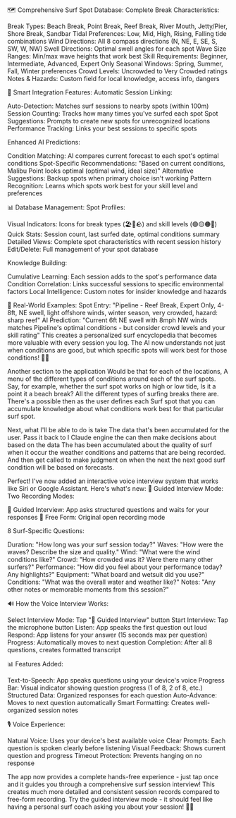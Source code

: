 🗺️ Comprehensive Surf Spot Database:
Complete Break Characteristics:

Break Types: Beach Break, Point Break, Reef Break, River Mouth, Jetty/Pier, Shore Break, Sandbar
Tidal Preferences: Low, Mid, High, Rising, Falling tide combinations
Wind Directions: All 8 compass directions (N, NE, E, SE, S, SW, W, NW)
Swell Directions: Optimal swell angles for each spot
Wave Size Ranges: Min/max wave heights that work best
Skill Requirements: Beginner, Intermediate, Advanced, Expert Only
Seasonal Windows: Spring, Summer, Fall, Winter preferences
Crowd Levels: Uncrowded to Very Crowded ratings
Notes & Hazards: Custom field for local knowledge, access info, dangers

🎯 Smart Integration Features:
Automatic Session Linking:

Auto-Detection: Matches surf sessions to nearby spots (within 100m)
Session Counting: Tracks how many times you've surfed each spot
Spot Suggestions: Prompts to create new spots for unrecognized locations
Performance Tracking: Links your best sessions to specific spots

Enhanced AI Predictions:

Condition Matching: AI compares current forecast to each spot's optimal conditions
Spot-Specific Recommendations: "Based on current conditions, Malibu Point looks optimal (optimal wind, ideal size)"
Alternative Suggestions: Backup spots when primary choice isn't working
Pattern Recognition: Learns which spots work best for your skill level and preferences

📊 Database Management:
Spot Profiles:

Visual Indicators: Icons for break types (🏖️🌊🪨) and skill levels (🟢🟡🟠🔴)
Quick Stats: Session count, last surfed date, optimal conditions summary
Detailed Views: Complete spot characteristics with recent session history
Edit/Delete: Full management of your spot database

Knowledge Building:

Cumulative Learning: Each session adds to the spot's performance data
Condition Correlation: Links successful sessions to specific environmental factors
Local Intelligence: Custom notes for insider knowledge and hazards

🌊 Real-World Examples:
Spot Entry: "Pipeline - Reef Break, Expert Only, 4-8ft, NE swell, light offshore winds, winter season, very crowded, hazard: sharp reef"
AI Prediction: "Current 6ft NE swell with 8mph NW winds matches Pipeline's optimal conditions - but consider crowd levels and your skill rating"
This creates a personalized surf encyclopedia that becomes more valuable with every session you log. The AI now understands not just when conditions are good, but which specific spots will work best for those conditions! 🏄‍♂️



Another section to the application Would be that for each of the locations, A menu of the different types of conditions around each of the surf spots. Say, for example, whether the surf spot works on high or low tide, Is it a point it a beach break? All the different types of surfing breaks there are. There's a possible then as the user defines each Surf spot that you can accumulate knowledge about what conditions work best for that particular surf spot.

Next, what I'll be able to do is take The data that's been accumulated for the user. Pass it back to I Claude engine the can then make decisions about based on the data The has been accumulated about the quality of surf when it occur the weather conditions and patterns that are being recorded. And then get called to make judgment on when the next the next good surf condition will be based on forecasts.

Perfect! I've now added an interactive voice interview system that works like Siri or Google Assistant. Here's what's new:
🎯 Guided Interview Mode:
Two Recording Modes:

🎯 Guided Interview: App asks structured questions and waits for your responses
💬 Free Form: Original open recording mode

8 Surf-Specific Questions:

Duration: "How long was your surf session today?"
Waves: "How were the waves? Describe the size and quality."
Wind: "What were the wind conditions like?"
Crowd: "How crowded was it? Were there many other surfers?"
Performance: "How did you feel about your performance today? Any highlights?"
Equipment: "What board and wetsuit did you use?"
Conditions: "What was the overall water and weather like?"
Notes: "Any other notes or memorable moments from this session?"

🔊 How the Voice Interview Works:

Select Interview Mode: Tap "🎯 Guided Interview" button
Start Interview: Tap the microphone button
Listen: App speaks the first question out loud
Respond: App listens for your answer (15 seconds max per question)
Progress: Automatically moves to next question
Completion: After all 8 questions, creates formatted transcript

📊 Features Added:

Text-to-Speech: App speaks questions using your device's voice
Progress Bar: Visual indicator showing question progress (1 of 8, 2 of 8, etc.)
Structured Data: Organized responses for each question
Auto-Advance: Moves to next question automatically
Smart Formatting: Creates well-organized session notes

🎙️ Voice Experience:

Natural Voice: Uses your device's best available voice
Clear Prompts: Each question is spoken clearly before listening
Visual Feedback: Shows current question and progress
Timeout Protection: Prevents hanging on no response

The app now provides a complete hands-free experience - just tap once and it guides you through a comprehensive surf session interview! This creates much more detailed and consistent session records compared to free-form recording.
Try the guided interview mode - it should feel like having a personal surf coach asking you about your session! 🏄‍♂️